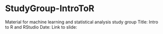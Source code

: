 # StudyGroup-IntroToR
Material for machine learning and statistical analysis study group
Title: Intro to R and RStudio
Date:
Link to slide: 
